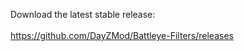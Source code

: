 Download the latest stable release:<br />
<br />
https://github.com/DayZMod/Battleye-Filters/releases